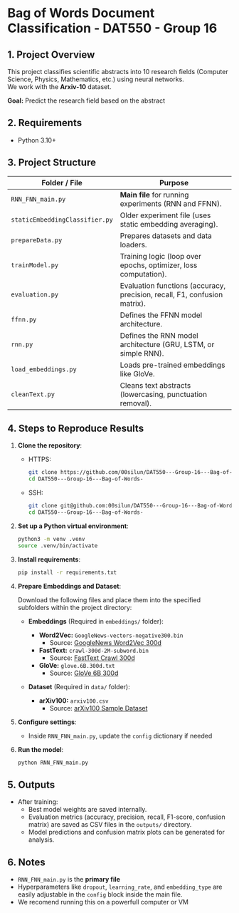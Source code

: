 # Bag of Words Document Classification - DAT550 - Group 16


## 1. Project Overview
This project classifies scientific abstracts into 10 research fields (Computer Science, Physics, Mathematics, etc.) using neural networks.  
We work with the **Arxiv-10** dataset.

**Goal:** Predict the research field based on the abstract


## 2. Requirements

- Python 3.10+

## 3. Project Structure

| Folder / File | Purpose |
|---------------|---------|
| `RNN_FNN_main.py` | **Main file** for running experiments (RNN and FFNN). |
| `staticEmbeddingClassifier.py` | Older experiment file (uses static embedding averaging). |
| `prepareData.py` | Prepares datasets and data loaders. |
| `trainModel.py` | Training logic (loop over epochs, optimizer, loss computation). |
| `evaluation.py` | Evaluation functions (accuracy, precision, recall, F1, confusion matrix). |
| `ffnn.py` | Defines the FFNN model architecture. |
| `rnn.py` | Defines the RNN model architecture (GRU, LSTM, or simple RNN). |
| `load_embeddings.py` | Loads pre-trained embeddings like GloVe. |
| `cleanText.py` | Cleans text abstracts (lowercasing, punctuation removal). |

## 4. Steps to Reproduce Results

1. **Clone the repository**:

   - HTTPS:
     ```bash
     git clone https://github.com/00silun/DAT550---Group-16---Bag-of-Words-.git
     cd DAT550---Group-16---Bag-of-Words-
     ```

   - SSH:
     ```bash
     git clone git@github.com:00silun/DAT550---Group-16---Bag-of-Words-.git
     cd DAT550---Group-16---Bag-of-Words-
     ```

2. **Set up a Python virtual environment**:

    ```bash
    python3 -m venv .venv
    source .venv/bin/activate
    ```

3. **Install requirements**:

    ```bash
    pip install -r requirements.txt
    ```

4.  **Prepare Embeddings and Dataset**:

    Download the following files and place them into the specified subfolders within the project directory:

    * **Embeddings** (Required in `embeddings/` folder):
        * **Word2Vec:** `GoogleNews-vectors-negative300.bin`
            * Source: [GoogleNews Word2Vec 300d](https://drive.google.com/file/d/0B7XkCwpI5KDYNlNUTTlSS21pQmM/edit?resourcekey=0-wjGZdNAUop6WykTtMip30g)
        * **FastText:** `crawl-300d-2M-subword.bin`
            * Source: [FastText Crawl 300d](https://fasttext.cc/docs/en/english-vectors.html)
        * **GloVe:** `glove.6B.300d.txt`
            * Source: [GloVe 6B 300d](https://nlp.stanford.edu/projects/glove/)

    * **Dataset** (Required in `data/` folder):
        * **arXiv100:** `arxiv100.csv`
            * Source: [arXiv100 Sample Dataset](https://liveuis-my.sharepoint.com/personal/2926110_uis_no/_layouts/15/onedrive.aspx?id=%2Fpersonal%2F2926110%5Fuis%5Fno%2FDocuments%2FAttachments%2FArchive%2Ezip&parent=%2Fpersonal%2F2926110%5Fuis%5Fno%2FDocuments%2FAttachments&ga=1)

5. **Configure settings**:
   - Inside `RNN_FNN_main.py`, update the `config` dictionary if needed

6. **Run the model**:

    ```bash
    python RNN_FNN_main.py
    ```


## 5. Outputs

- After training:
  - Best model weights are saved internally.
  - Evaluation metrics (accuracy, precision, recall, F1-score, confusion matrix) are saved as CSV files in the `outputs/` directory.
  - Model predictions and confusion matrix plots can be generated for analysis.


## 6. Notes

- `RNN_FNN_main.py` is the **primary file** 
- Hyperparameters like `dropout`, `learning_rate`, and `embedding_type` are easily adjustable in the `config` block inside the main file.
- We recomend running this on a powerfull computer or VM

